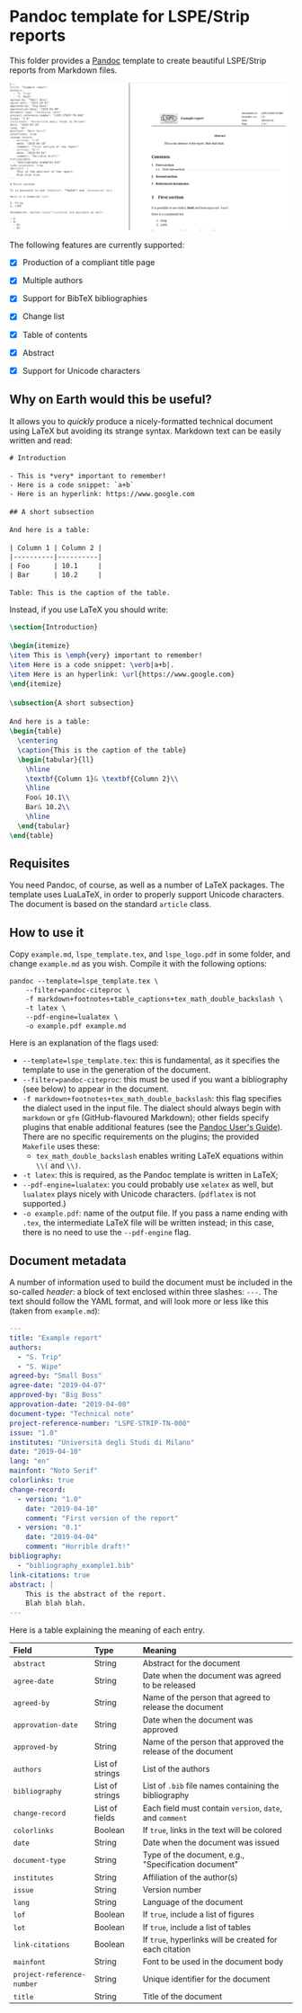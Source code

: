 # Pandoc template for LSPE/Strip reports

This folder provides a [Pandoc](https://pandoc.org/) template to
create beautiful LSPE/Strip reports from Markdown files.

![](./pandoc_lspe.png)

The following features are currently supported:

- [X] Production of a compliant title page
- [X] Multiple authors
- [X] Support for BibTeX bibliographies
- [X] Change list
- [X] Table of contents
- [X] Abstract
- [X] Support for Unicode characters


## Why on Earth would this be useful?

It allows you to *quickly* produce a nicely-formatted technical
document using LaTeX but avoiding its strange syntax. Markdown text
can be easily written and read:

```
# Introduction

- This is *very* important to remember!
- Here is a code snippet: `a+b`
- Here is an hyperlink: https://www.google.com

## A short subsection

And here is a table:

| Column 1 | Column 2 |
|----------|----------|
| Foo      | 10.1     |
| Bar      | 10.2     |

Table: This is the caption of the table.
```

Instead, if you use LaTeX you should write:

```tex
\section{Introduction}

\begin{itemize}
\item This is \emph{very} important to remember!
\item Here is a code snippet: \verb|a+b|.
\item Here is an hyperlink: \url{https://www.google.com}
\end{itemize}

\subsection{A short subsection}

And here is a table:
\begin{table}
  \centering
  \caption{This is the caption of the table}
  \begin{tabular}{ll}
    \hline
    \textbf{Column 1}& \textbf{Column 2}\\
    \hline
    Foo& 10.1\\
    Bar& 10.2\\
    \hline
  \end{tabular}
\end{table}
```

## Requisites

You need Pandoc, of course, as well as a number of LaTeX packages. The
template uses LuaLaTeX, in order to properly support Unicode
characters. The document is based on the standard `article` class.


## How to use it

Copy `example.md`, `lspe_template.tex`, and `lspe_logo.pdf` in some
folder, and change `example.md` as you wish. Compile it with the
following options:

    pandoc --template=lspe_template.tex \
        --filter=pandoc-citeproc \
        -f markdown+footnotes+table_captions+tex_math_double_backslash \
        -t latex \
        --pdf-engine=lualatex \
        -o example.pdf example.md
    
Here is an explanation of the flags used:

- `--template=lspe_template.tex`: this is fundamental, as it specifies
  the template to use in the generation of the document.
- `--filter=pandoc-citeproc`: this must be used if you want a
  bibliography (see below) to appear in the document.
- `-f markdown+footnotes+tex_math_double_backslash`: this flag
  specifies the dialect used in the input file. The dialect should
  always begin with `markdown` or `gfm` (GitHub-flavoured Markdown);
  other fields specify plugins that enable additional features (see
  the [Pandoc User's Guide](https://pandoc.org/MANUAL.html)). There
  are no specific requirements on the plugins; the provided `Makefile`
  uses these:
  - `tex_math_double_backslash` enables writing LaTeX equations within
    `\\(` and `\\)`.
- `-t latex`: this is required, as the Pandoc template is written in
  LaTeX;
- `--pdf-engine=lualatex`: you could probably use `xelatex` as well,
  but `lualatex` plays nicely with Unicode characters. (`pdflatex` is
  not supported.)
- `-o example.pdf`: name of the output file. If you pass a name ending
  with `.tex`, the intermediate LaTeX file will be written instead; in
  this case, there is no need to use the `--pdf-engine` flag.


## Document metadata

A number of information used to build the document must be included in
the so-called *header*: a block of text enclosed within three slashes:
`---`. The text should follow the YAML format, and will look more or
less like this (taken from `example.md`):

```yaml
---
title: "Example report"
authors:
  - "S. Trip"
  - "S. Wipe"
agreed-by: "Small Boss"
agree-date: "2019-04-07"
approved-by: "Big Boss"
approvation-date: "2019-04-08"
document-type: "Technical note"
project-reference-number: "LSPE-STRIP-TN-000"
issue: "1.0"
institutes: "Università degli Studi di Milano"
date: "2019-04-10"
lang: "en"
mainfont: "Noto Serif"
colorlinks: true
change-record:
  - version: "1.0"
    date: "2019-04-10"
    comment: "First version of the report"
  - version: "0.1"
    date: "2019-04-04"
    comment: "Horrible draft!"
bibliography:
  - "bibliography_example1.bib"
link-citations: true
abstract: |
    This is the abstract of the report.
    Blah blah blah.
---
```

Here is a table explaining the meaning of each entry.

| Field                      | Type            | Meaning                                                      |
|:---------------------------|:----------------|:-------------------------------------------------------------|
| `abstract`                 | String          | Abstract for the document                                    |
| `agree-date`               | String          | Date when the document was agreed to be released             |
| `agreed-by`                | String          | Name of the person that agreed to release the document       |
| `approvation-date`         | String          | Date when the document was approved                          |
| `approved-by`              | String          | Name of the person that approved the release of the document |
| `authors`                  | List of strings | List of the authors                                          |
| `bibliography`             | List of strings | List of `.bib` file names containing the bibliography        |
| `change-record`            | List of fields  | Each field must contain `version`, `date`, and `comment`     |
| `colorlinks`               | Boolean         | If `true`, links in the text will be colored                 |
| `date`                     | String          | Date when the document was issued                            |
| `document-type`            | String          | Type of the document, e.g., "Specification document"         |
| `institutes`               | String          | Affiliation of the author(s)                                 |
| `issue`                    | String          | Version number                                               |
| `lang`                     | String          | Language of the document                                     |
| `lof`                      | Boolean         | If `true`, include a list of figures                         |
| `lot`                      | Boolean         | If `true`, include a list of tables                          |
| `link-citations`           | Boolean         | If `true`, hyperlinks will be created for each citation      |
| `mainfont`                 | String          | Font to be used in the document body                         |
| `project-reference-number` | String          | Unique identifier for the document                           |
| `title`                    | String          | Title of the document                                        |
